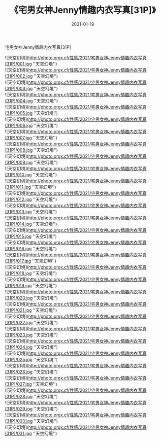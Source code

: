 ﻿---
layout: post
title:  《宅男女神Jenny情趣内衣写真[31P]》
date:   2021-01-19
img: http://photo.orgx.cf/性感/2021/宅男女神Jenny情趣内衣写真[31P]/000.jpg
categories: [美女, 性感, 泳衣]
---

宅男女神Jenny情趣内衣写真[31P]



![天空幻境](http://photo.orgx.cf/性感/2021/宅男女神Jenny情趣内衣写真[31P]/001.jpg ''天空幻境'') <br>
![天空幻境](http://photo.orgx.cf/性感/2021/宅男女神Jenny情趣内衣写真[31P]/002.jpg ''天空幻境'') <br>
![天空幻境](http://photo.orgx.cf/性感/2021/宅男女神Jenny情趣内衣写真[31P]/003.jpg ''天空幻境'') <br>
![天空幻境](http://photo.orgx.cf/性感/2021/宅男女神Jenny情趣内衣写真[31P]/004.jpg ''天空幻境'') <br>
![天空幻境](http://photo.orgx.cf/性感/2021/宅男女神Jenny情趣内衣写真[31P]/005.jpg ''天空幻境'') <br>
![天空幻境](http://photo.orgx.cf/性感/2021/宅男女神Jenny情趣内衣写真[31P]/006.jpg ''天空幻境'') <br>
![天空幻境](http://photo.orgx.cf/性感/2021/宅男女神Jenny情趣内衣写真[31P]/007.jpg ''天空幻境'') <br>
![天空幻境](http://photo.orgx.cf/性感/2021/宅男女神Jenny情趣内衣写真[31P]/008.jpg ''天空幻境'') <br>
![天空幻境](http://photo.orgx.cf/性感/2021/宅男女神Jenny情趣内衣写真[31P]/009.jpg ''天空幻境'') <br>
![天空幻境](http://photo.orgx.cf/性感/2021/宅男女神Jenny情趣内衣写真[31P]/010.jpg ''天空幻境'') <br>
![天空幻境](http://photo.orgx.cf/性感/2021/宅男女神Jenny情趣内衣写真[31P]/011.jpg ''天空幻境'') <br>
![天空幻境](http://photo.orgx.cf/性感/2021/宅男女神Jenny情趣内衣写真[31P]/012.jpg ''天空幻境'') <br>
![天空幻境](http://photo.orgx.cf/性感/2021/宅男女神Jenny情趣内衣写真[31P]/013.jpg ''天空幻境'') <br>
![天空幻境](http://photo.orgx.cf/性感/2021/宅男女神Jenny情趣内衣写真[31P]/014.jpg ''天空幻境'') <br>
![天空幻境](http://photo.orgx.cf/性感/2021/宅男女神Jenny情趣内衣写真[31P]/015.jpg ''天空幻境'') <br>
![天空幻境](http://photo.orgx.cf/性感/2021/宅男女神Jenny情趣内衣写真[31P]/016.jpg ''天空幻境'') <br>
![天空幻境](http://photo.orgx.cf/性感/2021/宅男女神Jenny情趣内衣写真[31P]/017.jpg ''天空幻境'') <br>
![天空幻境](http://photo.orgx.cf/性感/2021/宅男女神Jenny情趣内衣写真[31P]/018.jpg ''天空幻境'') <br>
![天空幻境](http://photo.orgx.cf/性感/2021/宅男女神Jenny情趣内衣写真[31P]/019.jpg ''天空幻境'') <br>
![天空幻境](http://photo.orgx.cf/性感/2021/宅男女神Jenny情趣内衣写真[31P]/020.jpg ''天空幻境'') <br>
![天空幻境](http://photo.orgx.cf/性感/2021/宅男女神Jenny情趣内衣写真[31P]/021.jpg ''天空幻境'') <br>
![天空幻境](http://photo.orgx.cf/性感/2021/宅男女神Jenny情趣内衣写真[31P]/022.jpg ''天空幻境'') <br>
![天空幻境](http://photo.orgx.cf/性感/2021/宅男女神Jenny情趣内衣写真[31P]/023.jpg ''天空幻境'') <br>
![天空幻境](http://photo.orgx.cf/性感/2021/宅男女神Jenny情趣内衣写真[31P]/024.jpg ''天空幻境'') <br>
![天空幻境](http://photo.orgx.cf/性感/2021/宅男女神Jenny情趣内衣写真[31P]/025.jpg ''天空幻境'') <br>
![天空幻境](http://photo.orgx.cf/性感/2021/宅男女神Jenny情趣内衣写真[31P]/026.jpg ''天空幻境'') <br>
![天空幻境](http://photo.orgx.cf/性感/2021/宅男女神Jenny情趣内衣写真[31P]/027.jpg ''天空幻境'') <br>
![天空幻境](http://photo.orgx.cf/性感/2021/宅男女神Jenny情趣内衣写真[31P]/028.jpg ''天空幻境'') <br>
![天空幻境](http://photo.orgx.cf/性感/2021/宅男女神Jenny情趣内衣写真[31P]/029.jpg ''天空幻境'') <br>
![天空幻境](http://photo.orgx.cf/性感/2021/宅男女神Jenny情趣内衣写真[31P]/030.jpg ''天空幻境'') <br>
![天空幻境](http://photo.orgx.cf/性感/2021/宅男女神Jenny情趣内衣写真[31P]/031.jpg ''天空幻境'') <br>